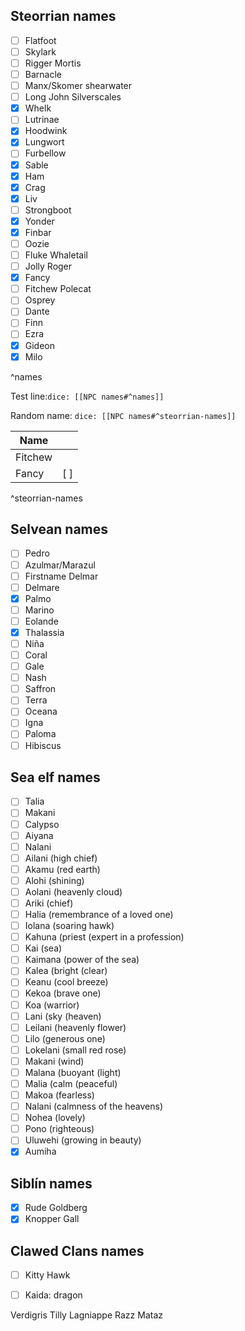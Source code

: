 ## Steorrian names
- [ ] Flatfoot
- [ ] Skylark 
- [ ] Rigger Mortis
- [ ] Barnacle
- [ ] Manx/Skomer shearwater
- [ ] Long John Silverscales
- [x] Whelk
- [ ] Lutrinae
- [x] Hoodwink
- [x] Lungwort
- [ ] Furbellow
- [x] Sable
- [x] Ham
- [x] Crag
- [x] Liv
- [ ] Strongboot
- [x] Yonder
- [x] Finbar
- [ ] Oozie
- [ ] Fluke Whaletail
- [ ] Jolly Roger
- [x] Fancy
- [ ] Fitchew Polecat
- [ ] Osprey
- [ ] Dante
- [ ] Finn
- [ ] Ezra
- [x] Gideon
- [x] Milo

^names

Test line:`dice: [[NPC names#^names]]`

Random name: `dice: [[NPC names#^steorrian-names]]`

| Name    |     |
| ------- | --- |
| Fitchew |     |
| Fancy   | [ ] |

^steorrian-names



## Selvean names
- [ ] Pedro
- [ ] Azulmar/Marazul
- [ ] Firstname Delmar
- [ ] Delmare
- [x] Palmo
- [ ] Marino
- [ ] Eolande
- [x] Thalassia
- [ ] Niña
- [ ] Coral
- [ ] Gale
- [ ] Nash
- [ ] Saffron
- [ ] Terra
- [ ] Oceana
- [ ] Igna
- [ ] Paloma
- [ ] Hibiscus
## Sea elf names
- [ ] Talia
- [ ] Makani
- [ ] Calypso
- [ ] Aiyana
- [ ] Nalani
- [ ] Ailani (high chief)
- [ ] Akamu (red earth)
- [ ] Alohi (shining)
- [ ] Aolani (heavenly cloud)
- [ ] Ariki (chief)
- [ ] Halia (remembrance of a loved one)
- [ ] Iolana (soaring hawk)
- [ ] Kahuna (priest (expert in a profession)
- [ ] Kai (sea)
- [ ] Kaimana (power of the sea)
- [ ] Kalea (bright (clear)
- [ ] Keanu (cool breeze)
- [ ] Kekoa (brave one)
- [ ] Koa (warrior)
- [ ] Lani (sky (heaven)
- [ ] Leilani (heavenly flower)
- [ ] Lilo (generous one)
- [ ] Lokelani (small red rose)
- [ ] Makani (wind)
- [ ] Malana (buoyant (light)
- [ ] Malia (calm (peaceful)
- [ ] Makoa (fearless)
- [ ] Nalani (calmness of the heavens)
- [ ] Nohea (lovely)
- [ ] Pono (righteous)
- [ ] Uluwehi (growing in beauty)
- [x] Aumiha
## Siblín names 
- [x] Rude Goldberg
- [x] Knopper Gall 
## Clawed Clans names
- [ ] Kitty Hawk
- [ ] Kaida: dragon


Verdigris 
Tilly Lagniappe 
Razz Mataz
